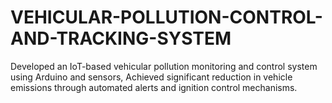 # VEHICULAR-POLLUTION-CONTROL-AND-TRACKING-SYSTEM
Developed an IoT-based vehicular pollution monitoring and control system using Arduino and sensors, Achieved significant reduction in vehicle emissions through automated alerts and ignition control mechanisms.
